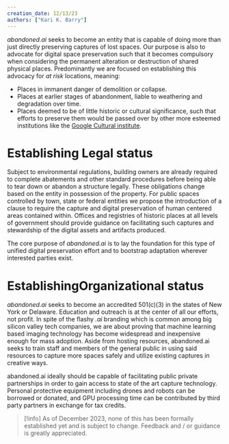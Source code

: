 ```yaml
---
creation_date: 12/13/23
authors: ["Kari K. Barry"]
---
```


*abandoned.ai* seeks to become an entity that is capable of doing more than just directly preserving captures of lost spaces. Our purpose is also to advocate for digital space preservation such that it becomes compulsory when considering the permanent alteration or destruction of shared physical places.  Predominantly we are focused on establishing this advocacy for *at risk* locations, meaning:

- Places in immanent danger of demolition or collapse.
- Places at earlier stages of abandonment, liable to weathering and degradation over time.
- Places deemed to be of little historic or cultural significance, such that efforts to preserve them would be passed over by other more esteemed institutions like the [Google Cultural institute](https://artsandculture.google.com/).

# Establishing Legal status

Subject to environmental regulations, building owners are already required to complete abatements and other standard procedures before being able to tear down or abandon a structure legally. These obligations change based on the entity in possession of the property. For public spaces controlled by town, state or federal entities we propose the introduction of a clause to require the capture and digital preservation of human centered areas contained within. Offices and registries of historic places at all levels of government should provide guidance on facilitating such captures and stewardship of the digital assets and artifacts produced.

The core purpose of *abandoned.ai* is to lay the foundation for this type of unified digital preservation effort and to bootstrap adaptation wherever interested parties exist.

# EstablishingOrganizational status

*abandoned.ai* seeks to become an accredited 501(c)(3) in the states of New York or Delaware. Education and outreach is at the center of all our efforts, not profit. In spite of the flashy *.ai* branding which is common among big silicon valley tech companies, we are about proving that machine learning based imaging technology has become widespread and inexpensive enough for mass adoption. Aside from hosting resources, abandoned.ai seeks to train staff and members of the general public in using said resources to capture more spaces safely and utilize existing captures in creative ways.

abandoned.ai ideally should be capable of facilitating public private partnerships in order to gain access to state of the art capture technology.  Personal protective equipment including drones and robots can be borrowed or donated, and GPU processing time can be contributed by third party partners in exchange for tax credits.

> [!info] As of December 2023, none of this has been formally established yet and is subject to change. Feedback and / or guidance is greatly appreciated.